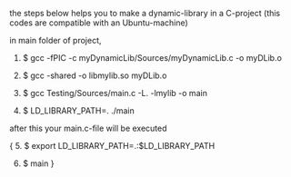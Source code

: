 the steps below helps you to make a dynamic-library in a C-project (this codes are compatible with an Ubuntu-machine)

in main folder of project,

1. $ gcc -fPIC -c myDynamicLib/Sources/myDynamicLib.c -o myDLib.o

2. $ gcc -shared -o libmylib.so myDLib.o

3. $ gcc Testing/Sources/main.c -L. -lmylib -o main

4. $ LD_LIBRARY_PATH=. ./main

after this your main.c-file will be executed

{
5. $ export LD_LIBRARY_PATH=.:$LD_LIBRARY_PATH

6. $ main
}